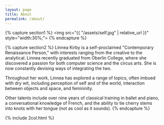 ```yaml
---
layout: page
title: About
permalink: /about/
---
```


{% capture section1 %}
<img src="{{ "/assets/self.jpg" | relative_url }}" style="width:30%;">
{% endcapture %}

{% capture section2 %}
Linnea Kirby is a self-proclaimed "Contemporary Renaissance Person," with interests ranging from the creative to the analytical. Linnea recently graduated from Oberlin College, where she discovered a passion for both computer science and the circus arts. She is now constantly devising ways of integrating the two.

Throughout her work, Linnea has explored a range of topics, often imbued with dry wit, including perception of self and of the world, interaction between objects and space, and femininity.

Other talents include over nine years of classical training in ballet and piano, a conversational knowledge of French, and the ability to tie cherry stems into knots with her tongue (not as cool as it sounds).
{% endcapture %}

{% include 2col.html %}
